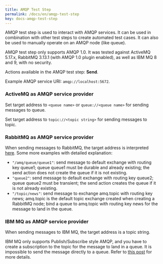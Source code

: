 ```yaml
---
title: AMQP Test Step
permalink: /docs/en/amqp-test-step
key: docs-amqp-test-step
---
```

AMQP test step is used to interact with AMQP services. It can be used in combination with other test steps to create automated test cases. It can also be used to manually operate on an AMQP node (like queue).

AMQP test step only supports AMQP 1.0. It was tested against ActiveMQ 5.17.x, RabbitMQ 3.13.1 (with AMQP 1.0 plugin enabled), as well as IBM MQ 8 and 9, with no security.

Actions available in the AMQP test step: **Send**.

Example AMQP service URI: `amqp://localhost:5672`.

### ActiveMQ as AMQP service provider
Set target address to `<queue name>` or `queue://<queue name>` for sending messages to queue.

Set target address to `topic://<topic string>` for sending messages to topic.

### RabbitMQ as AMQP service provider
When sending messages to RabbitMQ, the target address is interpreted [here](https://github.com/rabbitmq/rabbitmq-amqp1.0#routing-and-addressing). Some more examples with detailed explanation:

- `"/amq/queue/queue1"`: send message to default exchange with routing key queue1; queue queue1 must be durable and already existing; the send action does not create the queue if it is not existing.
- `"queue2"`: send message to default exchange with routing key queue2; queue queue2 must be transient; the send action creates the queue if it is not already existing.
- `"/topic/news"`: send message to exchange amq.topic with routing key news; amq.topic is the default topic exchange created when creating a RabbitMQ node; bind a queue to amq.topic with routing key news for the message to land in the queue.

### IBM MQ as AMQP service provider
When sending messages to IBM MQ, the target address is a topic string.

IBM MQ only supports Publish/Subscribe style AMQP, and you have to create a subscription to the topic for the message to land in a queue. It is impossible to send the message directly to a queue. Refer to [this post](https://developer.ibm.com/messaging/2018/12/18/configuring-amqp-clients-to-interact-with-applications-that-put-to-or-get-from-mq-queues/) for more details.
